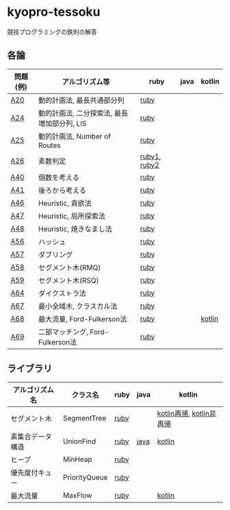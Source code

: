 # kyopro-tessoku
競技プログラミングの鉄則の解答

## 各論

| 問題(例) | アルゴリズム等 | ruby | java | kotlin |
| - | - | - | - | - |
| [A20](question/A20.txt) | 動的計画法, 最長共通部分列 | [ruby](ruby/A20.rb) | | |
| [A24](question/A24.txt) | 動的計画法, 二分探索法, 最長増加部分列, LIS | [ruby](ruby/A24.rb) | | |
| [A25](question/A25.txt) | 動的計画法, Number of Routes | [ruby](ruby/A25.rb) | | |
| [A26](question/A26-01.txt) | 素数判定 | [ruby1](ruby/A26-01.rb), [ruby2](ruby/A26-02.rb) | | |
| [A40](question/A40.txt) | 個数を考える | [ruby](ruby/A40.rb) | | |
| [A41](question/A41.txt) | 後ろから考える | [ruby](ruby/A41.rb) | | |
| [A46](question/A46.txt) | Heuristic, 貪欲法 | [ruby](ruby/A46.rb) | | |
| [A47](question/A47.txt) | Heuristic, 局所探索法 | [ruby](ruby/A47.rb) | | |
| [A48](question/A48.txt) | Heuristic, 焼きなまし法 | [ruby](ruby/A48.rb) | | |
| [A56](question/A56.txt) | ハッシュ | [ruby](ruby/A56.rb) | | |
| [A57](question/A57.txt) | ダブリング | [ruby](ruby/A57.rb) | | |
| [A58](question/A58.txt) | セグメント木(RMQ) | [ruby](ruby/A58.rb) | | |
| [A59](question/A59.txt) | セグメント木(RSQ) | [ruby](ruby/A59.rb) | | |
| [A64](question/A64.txt) | ダイクストラ法 | [ruby](ruby/A64.rb) | | |
| [A67](question/A67.txt) | 最小全域木, クラスカル法 | [ruby](ruby/A67.rb) | | |
| [A68](question/A68.txt) | 最大流量, Ford-Fulkerson法 | [ruby](ruby/A68.rb) | | [kotlin](src/main/kotlin/ktln/A68.kt) |
| [A69](question/A69.txt) | 二部マッチング, Ford-Fulkerson法 | [ruby](ruby/A69.rb) | | |
## ライブラリ

| アルゴリズム名 | クラス名 | ruby | java | kotlin |
| - | - | - | - | - |
| セグメント木 | SegmentTree | [ruby](ruby/lib/segment_tree.rb) | | [kotlin再帰](src/main/kotlin/ktln/lib/SegmentTreeR.kt), [kotlin非再帰](src/main/kotlin/ktln/lib/SegmentTreeW.kt) |
| 素集合データ構造 | UnionFind | [ruby](ruby/lib/union_find.rb) | [java](src/main/java/jv/lib/UnionFind.java) | [kotlin](src/main/kotlin/ktln/lib/UnionFind.kt) |
| ヒープ | MinHeap | [ruby](ruby/lib/min_heap.rb) | | |
| 優先度付キュー | PriorityQueue | [ruby](ruby/lib/priority_queue.rb) | | |
| 最大流量 | MaxFlow | [ruby](ruby/lib/max_flow.rb) | | [kotlin](src/main/kotlin/ktln/lib/MaxFlow.kt) |
